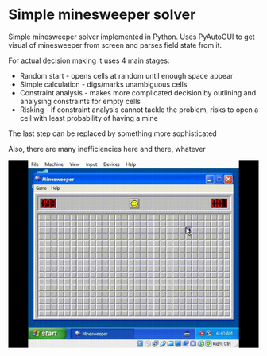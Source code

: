 # Simple minesweeper solver

Simple minesweeper solver implemented in Python. Uses PyAutoGUI to get visual of 
minesweeper from screen and parses field state from it.

For actual decision making it uses 4 main stages:

* Random start - opens cells at random until enough space appear
* Simple calculation - digs/marks unambiguous cells
* Constraint analysis - makes more complicated decision by outlining and analysing constraints 
for empty cells
* Risking - if constraint analysis cannot tackle the problem, risks to open a cell with
least probability of having a mine

The last step can be replaced by something more sophisticated

Also, there are many inefficiencies here and there, whatever


![](https://raw.githubusercontent.com/modelflat/minesweeper-solver/master/img/minesweeper.gif)


